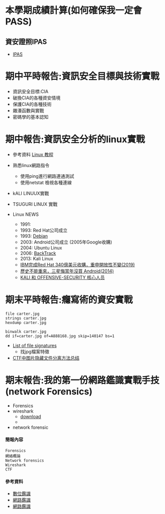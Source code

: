 

# 本學期成績計算(如何確保我一定會PASS)

## 資安證照IPAS
- [IPAS](https://github.com/MyDearGreatTeacher/IPAS2022)

# 期中平時報告:資訊安全目標與技術實戰
- 資訊安全目標:CIA
- 破換CIA的各種資安情境
- 保護CIA的各種技術
- 雜湊函數與實戰
- 密碼學的基本認知

# 期中報告:資訊安全分析的linux實戰
- 參考資料 [Linux 教程](https://www.runoob.com/linux/linux-tutorial.html)
- 熟悉linux網路指令
  - 使用ping進行網路連通測試
  - 使用netstat 檢視各種連線
- kALI LINUUX實戰
- TSUGURI LINUX 實戰

- Linux NEWS
  - 1991:
  - 1993: Red Hat公司成立
  - 1993: [Debian](https://en.wikipedia.org/wiki/Debian)
  - 2003: Android公司成立 (2005年Google收購)
  - 2004: Ubuntu Linux
  - 2006: [BackTrack](https://www.backtrack-linux.org/)
  - 2013: Kali Linux
  - [IBM完成Red Hat 340億美元收購，重申開放性不變(2019)](https://www.ithome.com.tw/news/131758)
  - [歷史不能重來，三星悔當年沒買 Android(2014)](https://buzzorange.com/techorange/2014/02/18/httpwww-ifanr-com401932/)
  - [KALI 和 OFFENSIVE-SECURITY 核心人员](https://www.cnblogs.com/GKLBB/p/13218428.html)

# 期末平時報告:癮寫術的資安實戰
```
file carter.jpg
strings carter.jpg
hexdump carter.jpg

binwalk carter.jpg
dd if=carter.jpg of=A888168.jpg skip=140147 bs=1
```
- [List of file signatures](https://en.wikipedia.org/wiki/List_of_file_signatures)
  - 找jpg檔案特徵
- [CTF中图片隐藏文件分离方法总结](https://hackfun.org/2017/01/12/CTF%E4%B8%AD%E5%9B%BE%E7%89%87%E9%9A%90%E8%97%8F%E6%96%87%E4%BB%B6%E5%88%86%E7%A6%BB%E6%96%B9%E6%B3%95%E6%80%BB%E7%BB%93/)

# 期末報告:我的第一份網路鑑識實戰手技(network Forensics)
- Forensics
- wireshark
  - [download](https://www.wireshark.org/download.html)
  -  
- network forensic

#### 簡報內容
```
Forensics
網絡概論
Network forensics
Wireshark
CTF
```
#### 參考資料
- [數位鑑識](https://zh.wikipedia.org/wiki/%E6%95%B8%E4%BD%8D%E9%91%91%E8%AD%98)
- [網路鑑識](https://www.geeksforgeeks.org/what-is-network-forensics/)
- [網路鑑識](https://en.wikipedia.org/wiki/Network_forensics)

